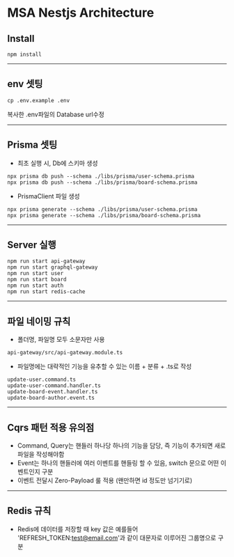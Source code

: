 # MSA Nestjs Architecture

## Install
```
npm install
```

---
## env 셋팅
```
cp .env.example .env
```
복사한 .env파일의 Database url수정

---
## Prisma 셋팅
* 최초 실행 시, Db에 스키마 생성
```
npx prisma db push --schema ./libs/prisma/user-schema.prisma
npx prisma db push --schema ./libs/prisma/board-schema.prisma
```
* PrismaClient 파일 생성
```
npx prisma generate --schema ./libs/prisma/user-schema.prisma
npx prisma generate --schema ./libs/prisma/board-schema.prisma
```

---
## Server 실행
```
npm run start api-gateway
npm run start graphql-gateway
npm run start user
npm run start board
npm run start auth
npm run start redis-cache
```

---
## 파일 네이밍 규칙
* 폴더명, 파일명 모두 소문자만 사용
```
api-gateway/src/api-gateway.module.ts
```
* 파일명에는 대략적인 기능을 유추할 수 있는 이름 + 분류 + .ts로 작성
```
update-user.command.ts
update-user-command.handler.ts
update-board-event.handler.ts
update-board-author.event.ts
```

---
## Cqrs 패턴 적용 유의점
* Command, Query는 핸들러 하나당 하나의 기능을 담당, 즉 기능이 추가되면 새로 파일을 작성해야함
* Event는 하나의 핸들러에 여러 이벤트를 핸들링 할 수 있음, switch 문으로 어떤 이벤트인지 구분
* 이벤트 전달시 Zero-Payload 룰 적용 (왠만하면 id 정도만 넘기기로)

---
## Redis 규칙
* Redis에 데이터를 저장할 때 key 값은 예를들어 'REFRESH_TOKEN:test@email.com'과 같이 대문자로 이루어진 그룹명으로 구분